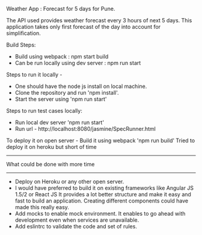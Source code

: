 
Weather App : Forecast for 5 days for Pune.

The API used provides weather forecast every 3 hours of next 5 days.
This application takes only first forecast of the day into account for simplification.

Build Steps:
- Build using webpack : npm start build
- Can be run locally using dev server : npm run start

Steps to run it locally - 
- One should have the node js install on local machine.
- Clone the repository and run 'npm install'.
- Start the server using 'npm run start'

Steps to run test cases locally:
- Run local dev server 'npm run start'
- Run url - http://localhost:8080/jasmine/SpecRunner.html

To deploy it on open server - 
Build it using webpack 'npm run build'
Tried to deploy it on heroku but short of time

____________________________________
What could be done with more time
____________________________________

- Deploy on Heroku or any other open server.
- I would have preferred to build it on existing frameworks like Angular JS 1.5/2 or React JS
  It provides a lot better structure and make it easy and fast to build an application.
  Creating different components could have made this really easy.
- Add mocks to enable mock environment. It enables to go ahead with development even when services are unavailable.
- Add eslintrc to validate the code and set of rules.